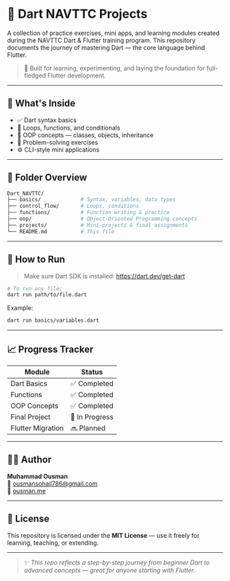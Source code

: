 # 🎯 Dart NAVTTC Projects

A collection of practice exercises, mini apps, and learning modules created during the NAVTTC Dart & Flutter training program. This repository documents the journey of mastering Dart — the core language behind Flutter.

> 🚀 Built for learning, experimenting, and laying the foundation for full-fledged Flutter development.

---

## 📘 What's Inside

- ✅ Dart syntax basics
- 🔁 Loops, functions, and conditionals
- 🧮 OOP concepts — classes, objects, inheritance
- 🧠 Problem-solving exercises
- ⚙️ CLI-style mini applications

---

## 📂 Folder Overview

```bash
Dart_NAVTTC/
├── basics/             # Syntax, variables, data types
├── control_flow/       # Loops, conditions
├── functions/          # Function writing & practice
├── oop/                # Object-Oriented Programming concepts
├── projects/           # Mini-projects & final assignments
└── README.md           # This file
```

---

## 🔧 How to Run

> Make sure Dart SDK is installed: https://dart.dev/get-dart

```bash
# To run any file:
dart run path/to/file.dart
```

Example:

```bash
dart run basics/variables.dart
```

---

## 📈 Progress Tracker

| Module            | Status      |
|-------------------|-------------|
| Dart Basics       | ✅ Completed |
| Functions         | ✅ Completed |
| OOP Concepts      | ✅ Completed |
| Final Project     | 🚧 In Progress |
| Flutter Migration | 🔜 Planned  |

---

## 🙋‍♂️ Author

**Muhammad Ousman**  
📧 [ousmansohail786@gmail.com](mailto:ousmansohail786@gmail.com)  
🔗 [ousman.me](https://ousman.me)

---

## 📄 License

This repository is licensed under the **MIT License** — use it freely for learning, teaching, or extending.

---

> ✨ *This repo reflects a step-by-step journey from beginner Dart to advanced concepts — great for anyone starting with Flutter.*
